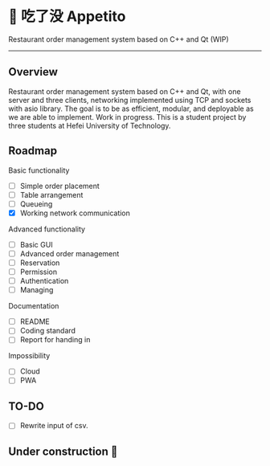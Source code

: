 # 🍜 吃了没 Appetito

Restaurant order management system based on C++ and Qt (WIP)

---

## Overview

Restaurant order management system based on C++ and Qt, with one server and three clients, networking implemented using TCP and sockets with asio library.
The goal is to be as efficient, modular, and deployable as we are able to implement.
Work in progress.
This is a student project by three students at Hefei University of Technology.

## Roadmap

Basic functionality

- [ ] Simple order placement
- [ ] Table arrangement
- [ ] Queueing
- [x] Working network communication

Advanced functionality

- [ ] Basic GUI
- [ ] Advanced order management
- [ ] Reservation
- [ ] Permission
- [ ] Authentication
- [ ] Managing

Documentation

- [ ] README
- [ ] Coding standard
- [ ] Report for handing in

Impossibility

- [ ] Cloud
- [ ] PWA

## TO-DO

- [ ] Rewrite input of csv.

## Under construction 🚫
